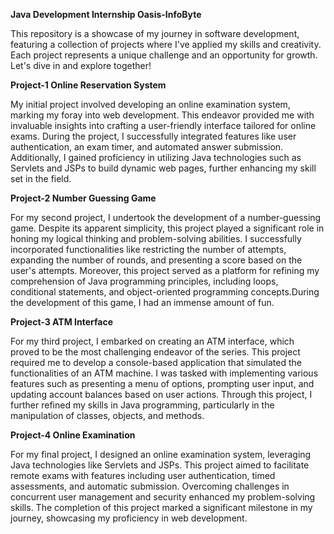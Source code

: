 **Java Development Internship  Oasis-InfoByte**

This repository is a showcase of my journey in software development, featuring a collection of projects where I've applied my skills and creativity. Each project represents a unique challenge and an opportunity for growth. Let's dive in and explore together!

**Project-1 Online Reservation System**

My initial project involved developing an online examination system, marking my foray into web development. This endeavor provided me with invaluable insights into crafting a user-friendly interface tailored for online exams. During the project, I successfully integrated features like user authentication, an exam timer, and automated answer submission. Additionally, I gained proficiency in utilizing Java technologies such as Servlets and JSPs to build dynamic web pages, further enhancing my skill set in the field.

**Project-2 Number Guessing Game**

For my second project, I undertook the development of a number-guessing game. Despite its apparent simplicity, this project played a significant role in honing my logical thinking and problem-solving abilities. I successfully incorporated functionalities like restricting the number of attempts, expanding the number of rounds, and presenting a score based on the user's attempts. Moreover, this project served as a platform for refining my comprehension of Java programming principles, including loops, conditional statements, and object-oriented programming concepts.During the development of this game, I had an immense amount of fun.

**Project-3 ATM Interface**

For my third project, I embarked on creating an ATM interface, which proved to be the most challenging endeavor of the series. This project required me to develop a console-based application that simulated the functionalities of an ATM machine. I was tasked with implementing various features such as presenting a menu of options, prompting user input, and updating account balances based on user actions. Through this project, I further refined my skills in Java programming, particularly in the manipulation of classes, objects, and methods.

**Project-4 Online Examination**

For my final project, I designed an online examination system, leveraging Java technologies like Servlets and JSPs. This project aimed to facilitate remote exams with features including user authentication, timed assessments, and automatic submission. Overcoming challenges in concurrent user management and security enhanced my problem-solving skills. The completion of this project marked a significant milestone in my journey, showcasing my proficiency in web development.
